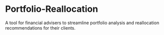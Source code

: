 # Portfolio-Reallocation
A tool for financial advisers to streamline portfolio analysis and reallocation recommendations for their clients. 
